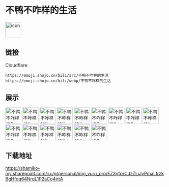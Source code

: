 # 不鸭不咋样的生活
<img src="https://emoji.shojo.cn/bili/src/不鸭不咋样的生活/icon.png" width="50" height="50" alt="icon">

## 链接
Cloudflare:
```
https://emoji.shojo.cn/bili/src/不鸭不咋样的生活
https://emoji.shojo.cn/bili/webp/不鸭不咋样的生活
```
## 展示
<img src="https://emoji.shojo.cn/bili/src/不鸭不咋样的生活/不鸭不咋样的生活-问号.png" width="50" height="50" alt="不鸭不咋样的生活-问号">
<img src="https://emoji.shojo.cn/bili/src/不鸭不咋样的生活/不鸭不咋样的生活-害羞.png" width="50" height="50" alt="不鸭不咋样的生活-害羞">
<img src="https://emoji.shojo.cn/bili/src/不鸭不咋样的生活/不鸭不咋样的生活-哼.png" width="50" height="50" alt="不鸭不咋样的生活-哼">
<img src="https://emoji.shojo.cn/bili/src/不鸭不咋样的生活/不鸭不咋样的生活-冲鸭.png" width="50" height="50" alt="不鸭不咋样的生活-冲鸭">
<img src="https://emoji.shojo.cn/bili/src/不鸭不咋样的生活/不鸭不咋样的生活-感动.png" width="50" height="50" alt="不鸭不咋样的生活-感动">
<img src="https://emoji.shojo.cn/bili/src/不鸭不咋样的生活/不鸭不咋样的生活-受伤.png" width="50" height="50" alt="不鸭不咋样的生活-受伤">
<img src="https://emoji.shojo.cn/bili/src/不鸭不咋样的生活/不鸭不咋样的生活-装蒜.png" width="50" height="50" alt="不鸭不咋样的生活-装蒜">
<img src="https://emoji.shojo.cn/bili/src/不鸭不咋样的生活/不鸭不咋样的生活-喝奶茶.png" width="50" height="50" alt="不鸭不咋样的生活-喝奶茶">
<img src="https://emoji.shojo.cn/bili/src/不鸭不咋样的生活/不鸭不咋样的生活-庆祝.png" width="50" height="50" alt="不鸭不咋样的生活-庆祝">
<img src="https://emoji.shojo.cn/bili/src/不鸭不咋样的生活/不鸭不咋样的生活-有钱.png" width="50" height="50" alt="不鸭不咋样的生活-有钱">
<img src="https://emoji.shojo.cn/bili/src/不鸭不咋样的生活/不鸭不咋样的生活-你好.png" width="50" height="50" alt="不鸭不咋样的生活-你好">
<img src="https://emoji.shojo.cn/bili/src/不鸭不咋样的生活/不鸭不咋样的生活-ok.png" width="50" height="50" alt="不鸭不咋样的生活-ok">
<img src="https://emoji.shojo.cn/bili/src/不鸭不咋样的生活/不鸭不咋样的生活-嗯嗯好的.png" width="50" height="50" alt="不鸭不咋样的生活-嗯嗯好的">
<img src="https://emoji.shojo.cn/bili/src/不鸭不咋样的生活/不鸭不咋样的生活-记仇.png" width="50" height="50" alt="不鸭不咋样的生活-记仇">
<img src="https://emoji.shojo.cn/bili/src/不鸭不咋样的生活/不鸭不咋样的生活-超凶.png" width="50" height="50" alt="不鸭不咋样的生活-超凶">

## 下载地址

https://shamiko-my.sharepoint.com/:u:/g/personal/img_yuru_pro/EZ3yfprCJzZLiJyPmaLtrzkBgHfqq64NrqL1P2aCo4irtA